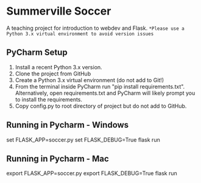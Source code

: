 # Summerville Soccer 
A teaching project for introduction to webdev and Flask.
`*Please use a Python 3.x virtual environment to avoid version issues`

## PyCharm Setup
1) Install a recent Python 3.x version.
2) Clone the project from GitHub
3) Create a Python 3.x virtual environment (do not add to Git!)
4) From the terminal inside PyCharm run "pip install requirements.txt".  Alternatively, open requirements.txt and PyCharm will likely prompt you to install the requirements.
5) Copy config.py to root directory of project but do not add to GitHub.  

## Running in Pycharm - Windows 
set FLASK_APP=soccer.py
set FLASK_DEBUG=True
flask run

## Running in Pycharm - Mac 
export FLASK_APP=soccer.py
export FLASK_DEBUG=True
flask run

